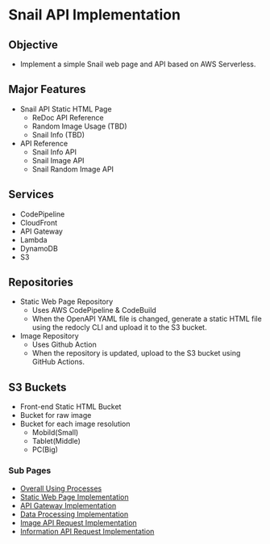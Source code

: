# Snail API Implementation

## Objective
- Implement a simple Snail web page and API based on AWS Serverless.

## Major Features
- Snail API Static HTML Page
  - ReDoc API Reference
  - Random Image Usage (TBD)
  - Snail Info (TBD)
- API Reference
  - Snail Info API
  - Snail Image API
  - Snail Random Image API

## Services
- CodePipeline
- CloudFront
- API Gateway
- Lambda
- DynamoDB
- S3

## Repositories
- Static Web Page Repository
  - Uses AWS CodePipeline & CodeBuild
  - When the OpenAPI YAML file is changed, generate a static HTML file using the redocly CLI and upload it to the S3 bucket.
- Image Repository
  - Uses Github Action
  - When the repository is updated, upload to the S3 bucket using GitHub Actions.

## S3 Buckets
- Front-end Static HTML Bucket
- Bucket for raw image
- Bucket for each image resolution
  - Mobild(Small)
  - Tablet(Middle)
  - PC(Big)
 
### Sub Pages
- [Overall Using Processes](process.md)
- [Static Web Page Implementation](web.md)
- [API Gateway Implementation](apigateway.md)
- [Data Processing Implementation](dataprocessing.md)
- [Image API Request Implementation](imageapirequest.md)
- [Information API Request Implementation](infoapirequest.md)